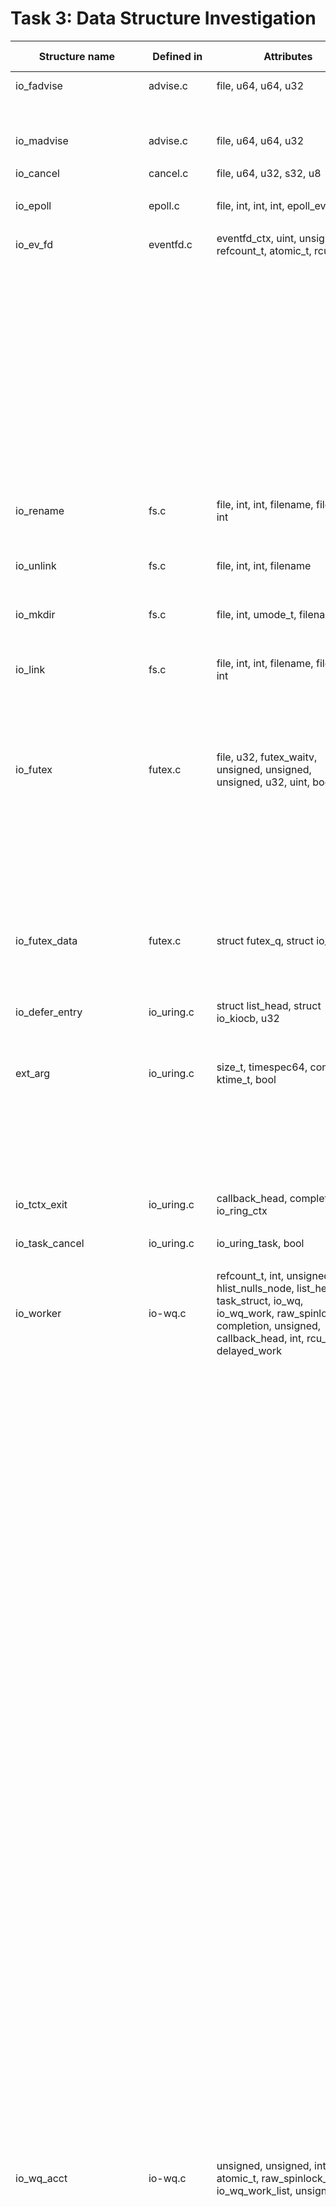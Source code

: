 # Task 3: Data Structure Investigation

| Structure name | Defined in | Attributes | Caller Function | Source Caller | Usage |
|----------------|------------|------------|-----------------|-----------|-------------------|
| io_fadvise | advise.c | file, u64, u64, u32 | io_fadvise_force_async | advise.c | function parameter |
| | | | io_fadvise_prep | advise.c | local variable |
| | | | io_fadvise | advise.c | local variable |
| io_madvise | advise.c | file, u64, u64, u32 | io_madvise_prep | advise.c | local variable |
| | | | io_madvise | advise.c | local variable |
| io_cancel | cancel.c | file, u64, u32, s32, u8 | io_async_cancel_prep | cancel.c | local variable |
| | | | io_async_cancel | cancel.c | local variable |
| io_epoll | epoll.c | file, int, int, int, epoll_event | io_epoll_ctl_prep | epoll.c | local variable |
| | | | io_epoll_ctl | epoll.c | local variable |
| io_ev_fd | eventfd.c | eventfd_ctx, uint, unsigned, refcount_t, atomic_t, rcu_head | io_eventfd_free | eventfd.c | local variable |
| | | | io_eventfd_put | eventfd.c | function parameter |
| | | | io_eventfd_release | eventfd.c | function parameter |
| | | | io_eventfd_do_signal | eventfd.c | local variable |
| | | | __io_eventfd_signal | eventfd.c | function parameter |
| | | | io_eventfd_trigger | eventfd.c | function parameter |
| | | | io_eventfd_grab | eventfd.c | return value,local variable |
| | | | io_eventfd_signal | eventfd.c | local variable |
| | | | io_eventfd_flush_signal | eventfd.c | local variable |
| | | | io_eventfd_register | eventfd.c | local variable |
| | | | io_eventfd_unregister | eventfd.c | local variable |
| io_rename | fs.c | file, int, int, filename, filename, int | io_renameat_prep | fs.c | local variable |
| | | | io_renameat | fs.c | local variable |
| | | | io_renameat_cleanup | fs.c | local variable |
| io_unlink | fs.c | file, int, int, filename | io_unlinkat_prep | fs.c | local variable |
| | | | io_unlinkat | fs.c | local variable |
| | | | io_unlinkat_cleanup | fs.c | local variable |
| io_mkdir | fs.c | file, int, umode_t, filename | io_mkdirat_prep | fs.c | local variable |
| | | | io_mkdirat | fs.c | local variable |
| | | | io_mkdirat_cleanup | fs.c | local variable |
| io_link | fs.c | file, int, int, filename, filename, int | io_linkat_prep | fs.c | local variable |
| | | | io_linkat | fs.c | local variable |
| | | | io_link_cleanup | fs.c | local variable |
| | | | io_symlinkat_prep | fs.c | local variable |
| | | | io_symlinkat | fs.c | local variable |
| io_futex | futex.c | file, u32, futex_waitv, unsigned, unsigned, unsigned, u32, uint, bool | io_futexv_complete | futex.c | local variable |
| | | | io_futexv_claim | futex.c | function parameter |
| | | | __io_futex_cancel | futex.c | local variable |
| | | | io_futex_prep | futex.c | local variable |
| | | | io_futex_wakev_fn | futex.c | local variable |
| | | | io_futexv_prep | futex.c | local variable |
| | | | io_futexv_wait | futex.c | local variable |
| | | | io_futex_wait | futex.c | local variable |
| | | | io_futex_wake | futex.c | local variable |
| io_futex_data | futex.c | struct futex_q, struct io_kiocb | io_alloc_cache_init | futex.c | type for sizeof |
| | | | __io_futex_cancel | futex.c | local variable |
| | | | io_futex_wake_fn | futex.c | local variable |
| | | | io_futex_wait | futex.c | local variable |
| io_defer_entry | io_uring.c | struct list_head, struct io_kiocb, u32 | io_queue_deferred | io_uring.c | local variable |
| | | | io_drain_req | io_uring.c | local variable |
| | | | io_cancel_defer_files | io_uring.c | local variable |
| ext_arg | io_uring.c | size_t, timespec64, const, ktime_t, bool | __io_cqring_wait_schedule | io_uring.c | function parameter |
| | | | io_cqring_wait_schedule | io_uring.c | function parameter |
| | | | io_cqring_wait | io_uring.c | function parameter |
| | | | io_get_ext_arg | io_uring.c | function parameter |
| | | | SYSCALL_DEFINE6 | io_uring.c | local variable |
| io_tctx_exit | io_uring.c | callback_head, completion, io_ring_ctx | io_tctx_exit_cb | io_uring.c | local variable |
| | | | io_ring_exit_work | io_uring.c | local variable |
| io_task_cancel | io_uring.c | io_uring_task, bool | io_cancel_task_cb | io_uring.c | local variable |
| | | | io_uring_try_cancel_requests | io_uring.c | local variable |
| io_worker | io-wq.c | refcount_t, int, unsigned, hlist_nulls_node, list_head, task_struct, io_wq, io_wq_work, raw_spinlock_t, completion, unsigned, callback_head, int, rcu_head, delayed_work | io_wq_dec_running | io-wq.c | function parameter |
| | | | io_worker_get | io-wq.c | function parameter |
| | | | io_worker_release | io-wq.c | function parameter |
| | | | io_wq_get_acct | io-wq.c | function parameter |
| | | | io_wq_worker_stopped | io-wq.c | local variable |
| | | | io_worker_cancel_cb | io-wq.c | function parameter |
| | | | io_task_worker_match | io-wq.c | local variable |
| | | | io_acct_activate_free_worker | io-wq.c | local variable |
| | | | io_worker_exit | io-wq.c | function parameter |
| | | | io_wq_inc_running | io-wq.c | function parameter |
| | | | create_worker_cb | io-wq.c | local variable |
| | | | io_queue_worker_create | io-wq.c | function parameter |
| | | | io_wq_dec_running | io-wq.c | function parameter |
| | | | __io_worker_busy | io-wq.c | function parameter |
| | | | __io_worker_idle | io-wq.c | function parameter |
| | | | io_assign_current_work | io-wq.c | function parameter |
| | | | io_worker_handle_work | io-wq.c | function parameter |
| | | | io_wq_worker | io-wq.c | local variable |
| | | | io_wq_worker_running | io-wq.c | local variable |
| | | | io_wq_worker_sleeping | io-wq.c | local variable |
| | | | io_init_new_worker | io-wq.c | function parameter |
| | | | io_should_retry_thread | io-wq.c | function parameter |
| | | | queue_create_worker_retry | io-wq.c | function parameter |
| | | | create_worker_cont | io-wq.c | local variable |
| | | | io_workqueue_create | io-wq.c | local variable |
| | | | create_io_worker | io-wq.c | local variable |
| | | | io_acct_for_each_worker | io-wq.c | function parameter |
| | | | io_wq_for_each_worker | io-wq.c | function parameter |
| | | | io_wq_worker_wake | io-wq.c | function parameter |
| | | | __io_wq_worker_cancel | io-wq.c | function parameter |
| | | | io_wq_worker_cancel | io-wq.c | function parameter |
| | | | io_task_work_match | io-wq.c | local variable |
| | | | io_wq_cancel_tw_create | io-wq.c | local variable |
| | | | io_wq_worker_affinity | io-wq.c | function parameter |
| io_wq_acct | io-wq.c | unsigned, unsigned, int, atomic_t, raw_spinlock_t, io_wq_work_list, unsigned | io_acct_cancel_pending_work | io-wq.c | function parameter |
| | | | create_io_worker | io-wq.c | function parameter |
| | | | io_acct_cancel_pending_work | io-wq.c | function parameter |
| | | | io_get_acct | io-wq.c | return value |
| | | | io_work_get_acct | io-wq.c | return value |
| | | | io_wq_get_acct | io-wq.c | return value |
| | | | io_worker_cancel_cb | io-wq.c | local variable |
| | | | io_worker_exit | io-wq.c | local variable |
| | | | __io_acct_run_queue | io-wq.c | function parameter |
| | | | io_acct_run_queue | io-wq.c | function parameter |
| | | | io_acct_activate_free_worker | io-wq.c | function parameter |
| | | | io_wq_create_worker | io-wq.c | function parameter |
| | | | io_get_next_work | io-wq.c | function parameter |
| | | | io_wq_max_workers | io-wq.c | local variable |
| | | | io_wq_inc_running | io-wq.c | local variable |
| | | | create_worker_cb | io-wq.c | local variable |
| | | | io_queue_worker_create | io-wq.c | function parameter |
| | | | io_wq_dec_running | io-wq.c | local variable |
| | | | __io_worker_busy | io-wq.c | function parameter |
| | | | __io_worker_idle | io-wq.c | function parameter |
| | | | io_worker_handle_work | io-wq.c | function parameter |
| | | | io_wq_worker | io-wq.c | local variable |
| | | | io_init_new_worker | io-wq.c | function parameter |
| | | | create_worker_cont | io-wq.c | local variable |
| | | | io_work_queue_create | io-wq.c | local variable |
| | | | io_acct_for_each_worker | io-wq.c | function parameter |
| | | | io_wq_insert_work | io-wq.c | function parameter |
| | | | io_wq_enqueue | io-wq.c | local variable |
| | | | io_wq_remove_pending | io-wq.c | function parameter |
| | | | io_wq_cancel_pending_work | io-wq.c | local variable |
| | | | io_acct_cancel_running_work | io-wq.c | function parameter |
| | | | io_wq_hash_wake | io-wq.c | local variable |
| | | | io_wq_create | io-wq.c | local variable |
| | | | io_wq_max_workers | io-wq.c | local variable |
| io_wq | io-wq.c | unsigned, free_work_fn, io_wq_work_fn, io_wq_hash, atomic_t, completion, hlist_node, task_struct, raw_spinlock_t, hlist_nulls_head, list_head, wait_queue_entry, cpumask_var_t | create_io_worker | cancel.c | function parameter |
| | | | io_acct_cancel_pending_work | io-wq.c | function parameter |
| | | | io_wq_cancel_tw_create | io-wq.c | function parameter |
| | | | io_get_acct | io-wq.c | function parameter |
| | | | io_work_get_acct | io-wq.c | function parameter |
| | | | io_wq_get_acct | io-wq.c | function parameter |
| | | | io_worker_ref_put | io-wq.c | function parameter |
| | | | io_worker_cancel_cb | io-wq.c | local variable |
| | | | io_acct_cancel_running_work | io-wq.c | function parameter |
| | | | io_worker_exit | io-wq.c | local variable |
| | | | io_wq_create_worker | io-wq.c | function parameter |
| | | | create_worker_cb | io-wq.c | local variable |
| | | | io_queue_worker_create | io-wq.c | local variable |
| | | | io_wq_dec_running | io-wq.c | local variable |
| | | | io_wait_on_hash | io-wq.c | function parameter |
| | | | io_acct_cancel_running_work | io-wq.c | function parameter |
| | | | io_get_next_work | io-wq.c | function parameter |
| | | | io_worker_handle_work | io-wq.c | local variable |
| | | | io_wq_worker | io-wq.c | local variable |
| | | | io_init_new_worker | io-wq.c | function parameter |
| | | | create_worker_cont | io-wq.c | local variable |
| | | | create_io_worker | io-wq.c | function parameter |
| | | | io_wq_for_each_worker | io-wq.c | function parameter |
| | | | io_run_cancel | io-wq.c | function parameter |
| | | | io_wq_insert_work | io-wq.c | function parameter |
| | | | io_wq_enqueue | io-wq.c | function parameter |
| | | | io_wq_remove_pending | io-wq.c | function parameter |
| | | | io_acct_cancel_pending_work | io-wq.c | function parameter |
| | | | io_wq_cancel_pending_work | io-wq.c | function parameter |
| | | | io_wq_cancel_running_work | io-wq.c | function parameter |
| | | | io_wq_cancel_cb | io-wq.c | function parameter |
| | | | io_wq_hash_wake | io-wq.c | local variable |
| | | | io_wq_create | io-wq.c | return value, local variable |
| | | | io_wq_exit_start | io-wq.c | function parameter |
| | | | io_wq_cancel_tw_create | io-wq.c | function parameter |
| | | | io_wq_exit_workers | io-wq.c | function parameter |
| | | | io_wq_put_and_exit | io-wq.c | function parameter |
| | | | io_wq_destroy | io-wq.c | function parameter |
| | | | __io_wq_cpu_online | io-wq.c | function parameter |
| | | | io_wq_cpu_online | io-wq.c | local variable |
| | | | io_wq_cpu_offline | io-wq.c | local variable |
| | | | io_wq_max_workers | io-wq.c | function parameter |
| io_cb_cancel_data | io-wq.c | work_cancel_fn, void, int, int, bool | io_acct_cancel_pending_work | io-wq.c | function parameter |
| | | | io_wq_destroy | io-wq.c | local variable |
| | | | create_worker_cont | io-wq.c | local variable |
| | | | io_wq_enqueue | io-wq.c | local variable |
| | | | __io_wq_worker_cancel | io-wq.c | function parameter |
| | | | io_wq_worker_cancel | io-wq.c | struct reference |
| | | | io_wq_cancel_pending_work | io-wq.c | function parameter |
| | | | io_acct_cancel_running_work | io-wq.c | function parameter |
| | | | io_wq_cancel_running_work | io-wq.c | function parameter |
| | | | io_wq_cancel_cb | io-wq.c | local variable |
| | | | io_wq_destroy | io-wq.c | local variable |
| online_data | io-wq.c | unsigned, bool | io_wq_worker_affinity | io-wq.c | struct reference |
| | | | __io_wq_cpu_online | io-wq.c | local variable |
| io_provide_buf | kbuf.c | file, __u64, __u32, __u32, __u32, __u16 | io_put_bl | kbuf.c | struct reference |
| | | | io_remove_buffers_prep | kbuf.c | struct reference |
| | | | io_remove_buffers | kbuf.c | struct reference |
| | | | io_provide_buffers_prep | kbuf.c | struct reference |
| | | | io_add_buffers | kbuf.c | function parameter |
| | | | io_provide_buffers | kbuf.c | struct reference |
| io_msg | msg_ring.c | file, file, callback_head, u64, u32, u32, u32, u32, u32, u32 | io_msg_ring_cleanup | msg_ring.c | struct reference |
| | | | io_msg_data_remote | msg_ring.c | function parameter |
| | | | __io_msg_ring_data | msg_ring.c | function parameter |
| | | | io_msg_ring_data | msg_ring.c | struct reference |
| | | | io_msg_grab_file | msg_ring.c | struct reference |
| | | | io_msg_install_complete | msg_ring.c | struct reference |
| | | | io_msg_tw_fd_complete | msg_ring.c | struct reference |
| | | | io_msg_fd_remote | msg_ring.c | struct reference |
| | | | io_msg_send_fd | msg_ring.c | struct reference |
| | | | __io_msg_ring_prep | msg_ring.c | function parameter |
| | | | io_msg_ring | msg_ring.c | struct reference |
| | | | io_uring_sync_msg_ring | msg_ring.c | struct reference |
| io_napi_entry | napi.c | uint, list_head, unsigned, hlist_node, rcu_head | io_napi_hash_find | napi.c | return type, local variable |
| | | | __io_napi_add_id | napi.c | local variable |
| | | | __io_napi_del_id | napi.c | local variable |
| | | | __io_napi_remove_stale | napi.c | local variable |
| | | | static_tracking_do_busy_loop | napi.c | local variable |
| | | | dynamic_tracking_do_busy_loop | napi.c | local variable |
| | | | io_napi_free | napi.c | local variable |
| io_shutdown | net.c | file, int | io_shutdown_prep | net.c | struct reference |
| | | | io_shutdown | net.c | struct reference |
| io_accept | net.c | file, sockaddr, int, int, int, u32, unsigned | io_accept_prep | net.c | struct reference |
| | | | io_accept | net.c | struct reference |
| io_socket | net.c | file, int, int, int, int, u32, unsigned | io_socket_prep | net.c | struct reference |
| | | | io_socket | net.c | struct reference |
| io_connect | net.c | file, sockaddr, int, bool, bool | io_connect_prep | net.c | struct reference |
| | | | io_connect | net.c | struct reference |
| io_bind | net.c | file, int | io_bind_prep | net.c | struct reference |
| | | | io_bind | net.c | struct reference |
| io_listen | net.c | file, int | io_listen_prep | net.c | struct reference |
| | | | io_listen | net.c | struct reference |
| io_sr_msg | net.c | file, compat_msghdr, user_msghdr, void, int, unsigned, unsigned, unsigned, u16, u16, u16, void, io_kiocb | io_mshot_prep_retry | net.c | struct reference |
| | | | io_compat_msg_copy_hdr | net.c | struct reference |
| | | | io_msg_copy_hdr | net.c | struct reference |
| | | | io_send_setup | net.c | struct reference |
| | | | io_sendmsg_setup | net.c | struct reference |
| | | | io_sendmsg_prep | net.c | struct reference |
| | | | io_send_finish | net.c | struct reference |
| | | | io_sendmsg | net.c | struct reference |
| | | | io_send_select_buffer | net.c | struct reference |
| | | | io_send | net.c | struct reference |
| | | | io_recvmsg_prep_setup | net.c | struct reference |
| | | | io_recvmsg_prep | net.c | struct reference |
| | | | io_recv_finish | net.c | struct reference |
| | | | io_recvmsg_prep_multishot | net.c | struct reference, function parameter |
| | | | io_recvmsg_multishot | net.c | struct reference, function parameter |
| | | | io_recvmsg | net.c | struct reference |
| | | | io_recv_buf_select | net.c | struct reference |
| | | | io_recv | net.c | struct reference |
| | | | io_send_zc_cleanup | net.c | struct reference |
| | | | io_send_zc_prep | net.c | struct reference |
| | | | io_send_zc_import | net.c | struct reference |
| | | | io_send_zc | net.c | struct reference |
| | | | io_sendmsg_zc | net.c | struct reference |
| | | | io_sendrecv_fail | net.c | struct reference |
| io_recvzc | net.c | file, uint, u16, u32, io_zcrx_ifq | io_recvzc_prep | net.c | struct reference |
| | | | io_recvzc | net.c | struct reference |
| io_recvmsg_multishot_hdr | net.c | io_uring_recvmsg_out, sockaddr_storage | io_recvmsg_multishot | net.c | struct reference |
| io_nop | nop.c | file, int, int, int, uint | io_nop_prep | nop.c | struct reference |
| | | | io_nop | nop.c | struct reference |
| io_open | openclose.c | file, int, u32, filename, open_how, unsigned | io_openat_force_async | openclose.c | function parameter |
| | | | __io_openat_prep | openclose.c | struct reference |
| | | | io_openat_prep | openclose.h | struct reference |
| | | | io_openat2_prep | openclose.c | struct reference |
| | | | io_openat2 | openclose.c | struct reference |
| | | | io_open_cleanup | openclose.h | struct reference |
| io_close | openclose.c | file, int, u32 | io_close_fixed | openclose.c | struct reference |
| | | | io_close_prep | openclose.c | struct reference |
| | | | io_close | openclose.c | struct reference |
| io_fixed_install | openclose.c | file, uint | io_install_fixed_fd_prep | openclose.c | struct reference |
| | | | io_install_fixed_fd | openclose.c | struct reference |
| io_poll_update | poll.c | file, u64, u64, __poll_t, bool, bool | io_poll_remove_prep | poll.c | struct reference |
| | | | io_poll_remove | poll.c | struct reference |
| io_poll_table | poll.c | poll_table_struct, io_kiocb, int, int, bool, __poll_t | __io_queue_proc   | poll.c |  function parameter |
| | | | io_poll_queue_proc | poll.c | Local variable |
| | | | io_poll_can_finish_inline | poll.c | function parameter |
| | | | __io_arm_poll_handler | poll.c | function parameter |
| | | | io_async_queue_proc | poll.c | Local variable |
| | | | io_arm_poll_handler | poll.c | Local variable |
| | | | io_poll_add | poll.c | Local variable |
| io_ring_ctx_rings | register.c | io_rings, io_uring_sqe, io_mapped_region, io_mapped_region | io_register_free_rings | register.c | function parameter |
| | | | io_register_resize_rings | register.c | Local variable |
| io_rsrc_update | rsrc.c | file, u64, u32, u32 | io_files_update_prep | rsrc.c | Local variable |
| | | | io_files_update_with_index_alloc | rsrc.c | Local variable |
| | | | io_files_update | rsrc.c | Local variable |
| io_rw | rw.c | kiocb, u64, u32, rwf_t | io_iov_compat_buffer_select_prep | rw.c | function parameter |
| | | | io_iov_buffer_select_prep | rw.c | Local variable |
| | | | __io_import_rw_buffer | rw.c | Local variable |
| | | | io_prep_rw_pi | rw.c | function parameter |
| | | | __io_prep_rw | rw.c | Local variable |
| | | | io_init_rw_fixed | rw.c | Local variable |
| | | | io_rw_import_reg_vec | rw.c | Local variable |
| | | | io_rw_prep_reg_vec | rw.c | Local variable |
| | | | io_read_mshot_prep | rw.c | Local variable |
| | | | io_kiocb_update_pos | rw.c | Local variable |
| | | | io_rw_should_reissue | rw.c | Local variable |
| | | | io_req_end_write | rw.c | Local variable |
| | | | io_req_io_end | rw.c | Local variable |
| | | | io_req_rw_complete | rw.c | Local variable|
| | | | io_complete_rw | rw.c | Local variable |
| | | | io_complete_rw_iopoll | rw.c | Local variable |
| | | | io_rw_done | rw.c | Local variable |
| | | | kiocb_done | rw.c | Local variable |
| | | | loop_rw_iter | rw.c | function parameter |
| | | | io_async_buf_func | rw.c | Local variable |
| | | | io_rw_should_retry | rw.c | Local variable |
| | | | io_iter_do_read | rw.c | function parameter |
| | | | io_rw_init_file | rw.c | Local variable |
| | | | __io_read | rw.c | Local variable |
| | | | io_read_mshot | rw.c | Local variable |
| | | | io_write | rw.c | Local variable |
| | | | io_uring_classic_poll | rw.c | Local variable |
| io_splice | splice.c | file, loff_t, loff_t, u64, int, uint, io_rsrc_node | __io_splice_prep | splice.c | Local variable |
| | | | io_splice_cleanup | splice.c | Local variable |
| | | | io_splice_get_file | splice.c | Local variable |
| | | | io_tee | splice.c | Local variable |
| | | | io_splice_prep | splice.c | Local variable |
| | | | io_splice | splice.c | Local variable |
| io_statx | statx.c | file, int, uint, uint, filename, statx | io_statx_prep | statx.c | Local variable |
| | | | io_statx | statx.c | Local variable |
| | | | io_statx_cleanup | statx.c | Local variable |
| io_sync | sync.c | file, loff_t, loff_t, int, int | io_sfr_prep | sync.c | Local variable |
| | | | io_sync_file_range | sync.c | Local variable |
| | | | io_fsync_prep | sync.c | Local variable |
| | | | io_fsync | sync.c | Local variable |
| | | | io_fallocate_prep | sync.c | Local variable |
| | | | io_fallocate | sync.c | Local variable |
| io_timeout | timeout.c | file, u32, u32, u32, list_head, io_kiocb, io_kiocb | io_is_timeout_noseq | timeout.c | Local variable |
| | | | io_timeout_finish | timeout.c | function parameter |
| | | | io_timeout_complete | timeout.c | Local variable |
| | | | io_flush_killed_timeouts | timeout.c | Local variable |
| | | | io_kill_timeout | timeout.c | Local variable |
| | | | io_flush_timeouts | timeout.c | Local variable |
| | | | __io_disarm_linked_timeout | timeout.c | Local variable |
| | | | io_timeout_fn | timeout.c | Local variable |
| | | | io_timeout_extract | timeout.c | Local variable |
| | | | io_req_task_link_timeout | timeout.c | Local variable |
| | | | io_link_timeout_fn | timeout.c | Local variable |
| | | | io_linked_timeout_update | timeout.c | Local variable |
| | | | io_timeout_update | timeout.c | Local variable |
| | | | __io_timeout_prep | timeout.c | Local variable |
| | | | io_timeout | timeout.c | Local variable |
| | | | io_queue_linked_timeout | timeout.c | Local variable |
| | | | io_kill_timeouts | timeout.c | Local variable |
| io_timeout_rem | timeout.c | file, u64, timespec64, u32, bool | io_timeout_remove_prep | timeout.c | Local variable |
| | | | io_timeout_remove | timeout.c | Local variable |
| io_ftrunc | truncate.c | file, loff_t | io_ftruncate_prep | truncate.c | Local variable |
| | | | io_ftruncate | truncate.c | Local variable |
| io_waitid | waitid.c | file, int, pid_t, int, atomic_t, wait_queue_head, siginfo, waitid_info | io_waitid_compat_copy_si | waitid.c | function parameter |
| | | | io_waitid_copy_si | waitid.c | Local variable |
| | | | io_waitid_complete | waitid.c | Local variable |
| | | | __io_waitid_cancel | waitid.c | Local variable |
| | | | io_waitid_drop_issue_ref | waitid.c | Local variable |
| | | | io_waitid_cb | waitid.c | Local variable |
| | | | io_waitid_prep | waitid.c | Local variable |
| | | | io_waitid_wait | waitid.c | Local variable |
| | | | io_waitid_prep | waitid.c | Local variable |
| | | | io_waitid | waitid.c | Local variable |
| io_xattr | xattr.c | file, kernel_xattr_ctx, filename | io_xattr_cleanup | xattr.c | Local variable |
| | | | __io_getxattr_prep | xattr.c | Local variable |
| | | | io_getxattr_prep | xattr.c | Local variable |
| | | | io_fgetxattr | xattr.c | Local variable |
| | | | io_getxattr | xattr.c | Local variable |
| | | | __io_setxattr_prep | xattr.c | Local variable |
| | | | io_setxattr_prep | xattr.c | Local variable |
| | | | io_fsetxattr | xattr.c | Local variable |
| | | | io_setxattr | xattr.c | Local variable |
| io_zcrx_args | zcrx.c | io_kiocb, io_zcrx_ifq, socket, unsigned | io_zcrx_recv_skb | zcrx.c | Local variable |
| | | | io_zcrx_tcp_recvmsg | zcrx.c | Local variable |
| io_cancel_data | cancel.h | io_ring_ctx, u64, file, u8, u32, int | io_try_cancel| cancel.h |function parameter |
| | | | io_cancel_req_match | cancel.h | function parameter|
| | | | io_cancel_remove | cancel.h | function parameter |
| | | | io_cancel_req_match | cancel.c | function parameter |
| | | | io_cancel_cb | cancel.c | Local variable |
| | | | io_async_cancel_one | cancel.c | function parameter |
| | | | io_try_cancel | cancel.c | function parameter |
| | | | __io_async_cancel | cancel.c | function parameter |
| | | | io_async_cancel | cancel.c | function parameter |
| | | | __io_sync_cancel | cancel.c | function parameter |
| | | | io_sync_cancel | cancel.c | Local variable |
| | | | io_cancel_remove | cancel.c | function parameter |
| | | | io_futex_cancel | futex.c | function parameter |
| | | | io_futex_cancel | futex.h | function parameter |
| | | | io_poll_find | poll.c | function parameter |
| | | | io_poll_file_find | poll.c | function parameter |
| | | | __io_poll_cancel | poll.c | function parameter |
| | | | io_poll_cancel | poll.c | function parameter |
| | | | io_poll_remove | poll.c | Local variable |
| | | | io_timeout_extract | timeout.c | function parameter |
| | | | io_timeout_cancel | timeout.c | function parameter |
| | | | io_req_task_link_timeout | timeout.c | Local variable |
| | | | io_timeout_update | timeout.c | Local variable |
| | | | io_timeout_remove | timeout.c | Local variable |
| | | | io_timeout_cancel | timeout.h | function parameter |
| | | | io_waitid_cancel | waitid.c | function parameter |
| | | | io_waitid_cancel | waitid.h | function parameter |
| io_wait_queue | io_uring.h | wait_queue_entry, io_ring_ctx, unsigned, unsigned, unsigned, int, ktime_t, ktime_t, hrtimer, ktime_t, bool | io_should_wake | io_uring.h | function parameter |
| | | | io_wake_function | io_uring.c | Local variable |
| | | | io_cqring_timer_wakeup | io_uring.c | Local variable |
| | | | io_cqring_min_timer_wakeup | io_uring.c | Local variable |
| | | | io_cqring_schedule_timeout | io_uring.c | function parameter |
| | | | __io_cqring_wait_schedule | io_uring.c | function parameter |
| | | | io_cqring_wait_schedule | io_uring.c | function parameter |
| | | | io_cqring_wait | io_uring.c | Local variable |
| | | | io_napi_busy_loop_should_end | napi.c | Local variable |
| | | | io_napi_blocking_busy_loop | napi.c | function parameter |
| | | | __io_napi_busy_loop | napi.c | function parameter |
| | | | __io_napi_busy_loop | napi.h | function parameter |
| | | | io_napi_busy_loop | napi.h | function parameter |
| | | | io_napi_busy_loop | napi.h | function parameter |
| io_wq_hash | io-wq.h | refcount_t, unsigned, wait_queue_head | io_wq_put_hash | io-wq.h | function parameter |
| | | | io_init_wq_offload | txtc.c | Local variable |
| io_wq_data | io-wq.h | io_wq_hash, task_struct, io_wq_work_fn, free_work_fn |io_wq_create | io-wq.c |  function parameter|
| | | | io_init_wq_offload | txtc.c | Local variable |
| io_buffer_list | kbuf.h | list_head, io_uring_buf_ring, __u16, __u16, __u16, __u16, __u16, __u16, io_mapped_region | io_kbuf_commit | kbuf.h | function parameter|
| | | | io_kbuf_inc_commit | kbuf.c | function parameter |
| | | | io_kbuf_commit | kbuf.c | function parameter |
| | | | io_buffer_get_list | kbuf.c | Return values |
| | | | io_buffer_add_list | kbuf.c | function parameter |
| | | | io_kbuf_recycle_legacy | kbuf.c | Local variable |
| | | | io_provided_buffer_select | kbuf.c | function parameter |
| | | | io_provided_buffers_select | kbuf.c | function parameter |
| | | | io_ring_buffer_select | kbuf.c | function parameter |
| | | | io_buffer_select | kbuf.c | Local variable |
| | | | io_ring_buffers_peek | kbuf.c |function parameter|
| | | | io_buffers_select | kbuf.c | Local variable |
| | | | io_buffers_peek | kbuf.c | Local variable |
| | | | __io_put_kbuf_ring | kbuf.c | Local variable |
| | | | __io_remove_buffers | kbuf.c | function parameter |
| | | | io_put_bl | kbuf.c | function parameter |
| | | | io_destroy_buffers | kbuf.c | Local variable |
| | | | io_destroy_bl | kbuf.c | function parameter |
| | | | io_remove_buffers | kbuf.c | Local variable |
| | | | io_add_buffers | kbuf.c | function parameter |
| | | | io_provide_buffers | kbuf.c | Local variable |
| | | | io_register_pbuf_ring | kbuf.c | Local variable |
| | | | io_unregister_pbuf_ring | kbuf.c | Local variable |
| | | | io_register_pbuf_status | kbuf.c | Local variable |
| | | | io_pbuf_get_region | kbuf.c | Local variable |
| io_buffer | kbuf.h | list_head, __u64, __u32, __u16, __u16 | io_kbuf_recycle_legacy| kbuf.c | Local variable|
| | | | io_provided_buffer_select | kbuf.c | Local variable |
| | | | __io_remove_buffers | kbuf.c | Local variable |
| | | | io_add_buffers | kbuf.c | Local variable |
| buf_sel_arg | kbuf.h | iovec, size_t, size_t, unsigned, unsigned | io_kiocb_to_cmd | net.c | local variable |
| io_async_msghdr | net.h | iovec, int, int, iovec, __kernel_size_t, __kernel_size_t, sockaddr, msghdr, sockaddr_storage | io_netmsg_iovec_free | net.c | function parameter,return value |
| | | | io_netmsg_recycle | net.c | function parameter,return value |
| | | | io_msg_alloc_async | net.c | function parameter,return value |
| | | | io_net_vec_assign | net.c | function parameter,return value |
| | | | io_mshot_prep_retry | net.c | function parameter,return value |
| | | | io_compat_msg_copy_hdr | net.c | function parameter,return value |
| | | | io_msg_copy_hdr | net.c | function parameter,return value |
| | | | io_sendmsg_copy_hdr | net.c | function parameter,return value |
| | | | io_sendmsg_recvmsg_cleanup | net.c | function parameter,return value |
| | | | io_kiocb_to_cmd | net.c | function parameter,return value |
| | | | io_bundle_nbufs | net.c | function parameter,return value |
| | | | io_send_finish | net.c | function parameter,return value |
| | | | io_send_select_buffer | net.c | function parameter,return value |
| | | | io_recvmsg_mshot_prep | net.c | function parameter,return value |
| | | | io_recvmsg_copy_hdr | net.c | function parameter,return value |
| | | | io_recv_finish | net.c | function parameter,return value |
| | | | io_recvmsg_prep_multishot | net.c | function parameter,return value |
| | | | io_recvmsg_multishot | net.c | function parameter,return value |
| | | | io_recv_buf_select | net.c | function parameter,return value |
| | | | io_eopnotsupp_prep | opdef.c | return value |
| io_notif_data | notif.h | file, ubuf_info, io_notif_data, io_notif_data, unsigned, bool, bool, bool | io_notif_to_data | net.c | return value |
| | | | io_notif_to_data | notif.c | return value |
| | | | io_link_skb | notif.c | return value |
| | | | io_notif_to_data | notif.h | return value |
| | | | io_kiocb_to_cmd | notif.h | function parameter,return value |
| io_issue_def | opdef.h | unsigned | io_prep_async_work | io_uring.c | function parameter,return value |
| | | | io_assign_file | io_uring.c | function parameter,return value |
| | | | io_issue_sqe | io_uring.c | function parameter,return value |
| | | | io_eopnotsupp_prep | opdef.c | local variable,return value |
| | | | io_arm_poll_handler | poll.c | return value |
| | | | __io_import_iovec | rw.c | return value |
| | | | io_cache_alloc | io_uring.h | return value |
| io_cold_def | opdef.h | const | io_account_cq_overflow | io_uring.c | struct reference |
| | | | req_need_defer | io_uring.c | struct reference |
| | | | io_clean_op | io_uring.c | struct reference |
| | | | io_req_complete_post | io_uring.c | struct reference |
| | | | io_req_defer_failed | io_uring.c | struct reference |
| io_poll | poll.h | file, wait_queue_head, __poll_t, int, wait_queue_entry | io_poll_cancel | cancel.c | return value |
| | | | io_poll_wq_wake | io_uring.c | struct reference |
| | | | io_poll_issue | io_uring.c | struct reference |
| | | | io_poll_remove_all | io_uring.c | struct reference |
| | | | io_eopnotsupp_prep | opdef.c | return value |
| | | | io_poll_wake | poll.c | function parameter,return value |
| | | | io_poll_get_ownership_slowpath | poll.c | function parameter,return value |
| | | | io_poll_get_ownership | poll.c | function parameter,return value |
| | | | io_poll_mark_cancelled | poll.c | function parameter,return value |
| | | | io_poll_get_double | poll.c | function parameter,return value |
| | | | io_poll_get_single | poll.c | function parameter,return value |
| | | | io_kiocb_to_cmd | poll.c | function parameter,return value |
| | | | io_poll_req_insert | poll.c | function parameter,return value |
| | | | io_init_poll_iocb | poll.c | function parameter,return value |
| | | | io_poll_remove_entry | poll.c | function parameter,return value |
| | | | io_poll_remove_entries | poll.c | function parameter,return value |
| | | | __io_poll_execute | poll.c | function parameter,return value |
| | | | io_req_set_res | poll.c | function parameter,return value |
| | | | io_poll_execute | poll.c | function parameter,return value |
| | | | io_poll_check_events | poll.c | function parameter,return value |
| | | | io_poll_issue | poll.c | function parameter,return value |
| | | | io_poll_task_func | poll.c | function parameter,return value |
| | | | io_poll_cancel_req | poll.c | function parameter,return value |
| | | | io_pollfree_wake | poll.c | function parameter,return value |
| | | | io_poll_double_prepare | poll.c | function parameter,return value |
| | | | __io_queue_proc | poll.c | function parameter,return value |
| | | | io_poll_queue_proc | poll.c | function parameter,return value |
| | | | io_poll_can_finish_inline | poll.c | function parameter,return value |
| | | | io_poll_add_hash | poll.c | function parameter,return value |
| | | | __io_arm_poll_handler | poll.c | function parameter,return value |
| | | | io_arm_poll_handler | poll.c | function parameter,return value |
| | | | io_poll_remove_all | poll.c | function parameter,return value |
| | | | io_poll_find | poll.c | function parameter,return value |
| | | | io_poll_file_find | poll.c | function parameter,return value |
| | | | io_poll_disarm | poll.c | function parameter,return value |
| | | | __io_poll_cancel | poll.c | function parameter,return value |
| | | | io_poll_cancel | poll.c | function parameter,return value |
| | | | io_poll_parse_events | poll.c | function parameter,return value |
| | | | io_poll_remove_prep | poll.c | function parameter,return value |
| | | | io_poll_add_prep | poll.c | function parameter,return value |
| | | | io_poll_add | poll.c | function parameter,return value |
| | | | io_poll_remove | poll.c | function parameter,return value |
| | | | io_poll_multishot_retry | rw.c | struct reference |
| | | | io_poll_issue | io_uring.h | struct reference |
| | | | io_poll_wq_wake | io_uring.h | struct reference |
| | | | io_poll_multishot_retry | poll.h | local variable,return value |
| | | | io_poll_add_prep | poll.h | local variable,return value |
| | | | io_poll_add | poll.h | local variable,return value |
| | | | io_poll_remove_prep | poll.h | local variable,return value |
| | | | io_poll_remove | poll.h | local variable,return value |
| | | | io_poll_cancel | poll.h | local variable,return value |
| | | | io_poll_remove_all | poll.h | local variable,return value |
| | | | io_poll_task_func | poll.h | local variable,return value |
| async_poll | poll.h | io_poll, io_poll | io_req_alloc_apoll | poll.c | return value |
| io_rsrc_node | rsrc.h | unsigned, int, u64, unsigned, io_mapped_ubuf | io_rsrc_node_lookup | cancel.c | return value |
| | | | io_rsrc_node_alloc | filetable.c | return value |
| | | | io_fixed_fd_remove | filetable.c | return value |
| | | | io_rsrc_node_lookup | filetable.c | return value |
| | | | io_rsrc_node_lookup | io_uring.c | return value |
| | | | io_kiocb_to_cmd | msg_ring.c | return value |
| | | | io_rsrc_node_lookup | msg_ring.c | return value |
| | | | io_rsrc_node_lookup | net.c | return value |
| | | | io_rsrc_node_lookup | nop.c | return value |
| | | | io_sqe_buffer_register | rsrc.c | function parameter,return value |
| | | | io_buffer_unmap | rsrc.c | function parameter,return value |
| | | | io_rsrc_node_alloc | rsrc.c | function parameter,return value |
| | | | io_free_rsrc_node | rsrc.c | function parameter,return value |
| | | | io_rsrc_node_lookup | rsrc.c | function parameter,return value |
| | | | io_kiocb_to_cmd | rw.c | return value |
| | | | io_rsrc_node_lookup | rw.c | return value |
| | | | io_kiocb_to_cmd | splice.c | return value |
| | | | io_rsrc_node_lookup | splice.c | return value |
| | | | io_rsrc_node_lookup | uring_cmd.c | return value |
| | | | cmd_to_io_kiocb | uring_cmd.c | return value |
| | | | io_slot_flags | filetable.h | function parameter,return value |
| | | | io_slot_file | filetable.h | function parameter,return value |
| | | | io_fixed_file_set | filetable.h | function parameter,return value |
| | | | io_rsrc_node_alloc | rsrc.h | function parameter,return value |
| | | | io_free_rsrc_node | rsrc.h | function parameter,return value |
| | | | io_rsrc_node_lookup | rsrc.h | function parameter,return value |
| | | | io_put_rsrc_node | rsrc.h | function parameter,return value |
| | | | io_reset_rsrc_node | rsrc.h | function parameter,return value |
| | | | io_req_assign_rsrc_node | rsrc.h | function parameter,return value |
| | | | io_req_assign_buf_node | rsrc.h | function parameter,return value |
| io_mapped_ubuf | rsrc.h | u64, uint, uint, uint, refcount_t, unsigned | io_buffer_account_pin | rsrc.c | return value |
| | | | io_import_fixed | rsrc.c | return value |
| | | | io_import_fixed | rsrc.h | return value |
| io_imu_folio_data | rsrc.h | uint, uint, uint, uint | io_region_init_ptr | memmap.c | local variable |
| | | | io_coalesce_buffer | rsrc.c | local variable,return value |
| | | | io_check_coalesce_buffer | rsrc.c | local variable,return value |
| | | | __counted_by | rsrc.h | return value |
| | | | io_check_coalesce_buffer | rsrc.h | return value |
| io_meta_state | rw.h | u32, iov_iter_state | struct_group | rw.h | local variable |
| io_async_rw | rw.h | size_t, iovec, iov_iter, iov_iter_state, iovec, int, wait_page_queue, uio_meta, io_meta_state | io_eopnotsupp_prep | opdef.c | return value |
| | | | __io_import_iovec | rw.c | function parameter,return value |
| | | | io_import_iovec | rw.c | function parameter,return value |
| | | | io_rw_recycle | rw.c | function parameter,return value |
| | | | io_rw_alloc_async | rw.c | function parameter,return value |
| | | | io_prep_rw_setup | rw.c | function parameter,return value |
| | | | io_meta_save_state | rw.c | function parameter,return value |
| | | | io_meta_restore | rw.c | function parameter,return value |
| | | | io_prep_rw_pi | rw.c | function parameter,return value |
| | | | io_kiocb_to_cmd | rw.c | function parameter,return value |
| | | | io_fixup_rw_res | rw.c | function parameter,return value |
| | | | io_rw_should_retry | rw.c | function parameter,return value |
| io_sq_data | sqpoll.h | refcount_t, atomic_t, mutex, list_head, task_struct, wait_queue_head, unsigned, int, pid_t, pid_t, u64, unsigned, completion | io_uring_cancel_generic | io_uring.c | function parameter,return value |
| | | | io_sq_thread_unpark | sqpoll.c | function parameter,return value |
| | | | io_sq_thread_park | sqpoll.c | function parameter,return value |
| | | | io_sq_thread_stop | sqpoll.c | function parameter,return value |
| | | | io_put_sq_data | sqpoll.c | function parameter,return value |
| | | | io_sqd_update_thread_idle | sqpoll.c | function parameter,return value |
| | | | io_sq_thread_finish | sqpoll.c | function parameter,return value |
| | | | io_attach_sq_data | sqpoll.c | function parameter,return value |
| | | | io_get_sq_data | sqpoll.c | function parameter,return value |
| | | | io_sqd_events_pending | sqpoll.c | function parameter,return value |
| | | | io_sqd_handle_event | sqpoll.c | function parameter,return value |
| | | | io_sq_update_worktime | sqpoll.c | function parameter,return value |
| | | | io_sq_thread | sqpoll.c | function parameter,return value |
| | | | io_sqpoll_wq_cpu_affinity | sqpoll.c | function parameter,return value |
| | | | io_uring_cancel_generic | io_uring.h | function parameter,return value |
| | | | io_sq_thread_stop | sqpoll.h | function parameter,return value |
| | | | io_sq_thread_park | sqpoll.h | function parameter,return value |
| | | | io_sq_thread_unpark | sqpoll.h | function parameter,return value |
| | | | io_put_sq_data | sqpoll.h | function parameter,return value |
| io_tctx_node | tctx.h | list_head, task_struct, io_ring_ctx | io_uring_try_cancel_iowq | io_uring.c | return value |
| | | | io_uring_cancel_generic | io_uring.c | return value |
| | | | __io_uring_free | tctx.c | return value |
| | | | __io_uring_add_tctx_node | tctx.c | return value |
| | | | io_uring_del_tctx_node | tctx.c | return value |
| | | | io_uring_clean_tctx | tctx.c | return value |
| io_timeout_data | timeout.h | io_kiocb, hrtimer, timespec64, enum, u32 | io_eopnotsupp_prep | opdef.c | return value |
| | | | io_kiocb_to_cmd | timeout.c | function parameter,return value |
| | | | io_timeout_finish | timeout.c | function parameter,return value |
| | | | io_timeout_get_clock | timeout.c | function parameter,return value |
| io_waitid_async | waitid.h | io_kiocb, wait_opts | io_eopnotsupp_prep | opdef.c | return value |
| | | | io_waitid_free | waitid.c | return value |
| | | | io_kiocb_to_cmd | waitid.c | return value |
| | | | io_waitid_cb | waitid.c | return value |
| io_async_cmd | uring_cmd.h | io_uring_cmd_data	data, iou_vec, io_uring_sqe | io_cmd_cache_free | uring_cmd.c | return value |
| | | | io_req_uring_cleanup | uring_cmd.c | return value |
| | | | io_uring_cmd_prep_setup | uring_cmd.c | return value |
| | | | io_uring_cmd_import_fixed_vec | uring_cmd.c | return value |
| | | | io_ring_ctx_alloc | io_uring.c | return value |
| io_zcrx_area | zcrx.h | net_iov_area nia, io_zcrx_ifq	*ifq, atomic_t *user_refs, bool	is_mapped, u16 area_id, page* *pages, spinlock_t, freelist_lock ____cacheline_aligned_in_smp, u32 free_count, u32 *freelist | io_zcrx_create_area | zcrx.c | return value |
| | | | __io_zcrx_unmap_area | zcrx.c | function parameter |
| | | | io_zcrx_unmap_area | zcrx.c | function parameter |
| | | | io_zcrx_map_area | zcrx.c | return value, function parameter |
| | | | io_get_user_counter | zcrx.c | return value |
| | | | io_zcrx_iov_page | zcrx.c | return value |
| | | | io_zcrx_free_area | zcrx.c | function parameter |
| | | | io_zcrx_create_area | zcrx.c | function parameter, return value |
| | | | __io_zcrx_get_free_niov | zcrx.c | return value, function parameter |
| | | | io_zcrx_return_niov_freelist | zcrx.c | function parameter |
| | | | io_zcrx_scrub | zcrx.c | return value |
| | | | io_zcrx_refill_slow | zcrx.c | return value |
| | | | io_pp_zc_destroy | zcrx.c | return value |
| | | | io_zcrx_queue_cqe | zcrx.c | return value |
| | | | io_zcrx_alloc_fallback | zcrx.c | return value, function parameter |
| | | | io_zcrx_copy_chunk | zcrx.c | return value, function parameter |
| io_zcrx_ifq | zcrx.h | io_ring_ctx, io_zcrx_area, io_uring, io_uring_zcrx_rqe, u32, u32, spinlock_t, u32, device, net_device, netdevice_tracker,  spinlock_t | __io_zcrx_unmap_area | zcrx.c | function parameter |
| | | | io_zcrx_unmap_area | zcrx.c | function parameter |
| | | | io_zcrx_map_area | zcrx.c | function parameter |
| | | | io_allocate_rbuf_ring | zcrx.c | function parameter, return value |
| | | | io_free_rbuf_ring | zcrx.c | function parameter |
| | | | io_zcrx_create_area | zcrx.c | function parameter, return value |
| | | | io_zcrx_ifq_alloc | zcrx.c | function parameter, return value |
| | | | io_zcrx_drop_netdev | zcrx.c | function parameter |
| | | | io_close_queue | zcrx.c | function parameter |
| | | | io_zcrx_ifq_free | zcrx.c | function parameter |
| | | | io_register_zcrx_ifq | zcrx.c | function parameter |
| | | | io_unregister_zcrx_ifqs | zcrx.c | function parameter |
| | | | io_zcrx_scrub | zcrx.c | function parameter |
| | | | io_zcrx_rqring_entries | zcrx.c | function parameter, return value |
| | | | io_zcrx_get_rqe | zcrx.c | function parameter, return value |
| | | | io_zcrx_ring_refill | zcrx.c | function parameter |
| | | | io_zcrx_refill_slow | zcrx.c | function parameter |
| | | | io_pp_zc_alloc_netmems | zcrx.c | function parameter, return value |
| | | | io_pp_zc_init | zcrx.c | return value |
| | | | io_pp_zc_destroy | zcrx.c | return value |
| | | | io_pp_uninstall | zcrx.c | return value |
| | | | io_zcrx_queue_cqe | zcrx.c | function parameter, return value |
| | | | io_zcrx_copy_chunk | zcrx.c | function parameter, return value |
| | | | io_zcrx_copy_frag | zcrx.c | function parameter, return value |
| | | | io_zcrx_recv_frag | zcrx.c | function parameter, return value |
| | | | io_zcrx_recv_skb | zcrx.c | return value |
| | | | io_zcrx_tcp_recvmsg | zcrx.c | function parameter, return value |
| | | | io_zcrx_recv | zcrx.c | function parameter, return value |